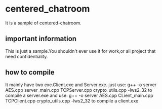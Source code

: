 # centered_chatroom
It is a sample of centered-chatroom.
## important information
This is just a sample.You shouldn't ever use it for work,or all project that need confidentiality.
## how to compile
It mainly have two exe.Client.exe and Server.exe.
just use:
g++ -o server AES.cpp server_main.cpp TCPServer.cpp crypto_utils.cpp -lws2_32
to compile a server.exe
and use:
g++ -o server AES.cpp CLient_main.cpp TCPClient.cpp crypto_utils.cpp -lws2_32
to compile a client.exe
